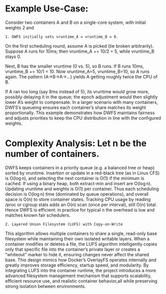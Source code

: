 # Example Use-Case: 

Consider two containers A and B on a single-core system, with initial weights 2 and 

`1. DWFS initially sets vruntime_A = vruntime_B = 0.`

On the first scheduling round, assume A is picked (tie broken arbitrarily). Suppose A runs for 10ms; then vruntime_A += 10/2 = 5, while vruntime_B stays 0. 

Next, B has the smaller vruntime (0 vs. 5), so B runs. If B runs 10ms, vruntime_B += 10/1 = 10. Now vruntime_A=5, vruntime_B=10, so A runs again. The pattern (A→B→A→…) yields A getting roughly twice the CPU of B. 

If A ran too long (say 8ms instead of 5), its vruntime would grow more, possibly delaying it in the queue; the epoch adjustment would then slightly lower A’s weight to compensate. In a larger scenario with many containers, DWFS’s queueing ensures each container’s share matches its weight proportionally. This example demonstrates how DWFS maintains fairness and adjusts priorities to keep the CPU distribution in line with the configured weights.

# Complexity Analysis: Let n be the number of containers. 

DWFS keeps containers in a priority queue (e.g. a balanced tree or heap) sorted by vruntime. Insertion or update in a red-black tree (as in Linux CFS) is O(log n), and selecting the next container is O(1) if the minimum is cached. If using a binary heap, both extract-min and insert are O(log n). Updating vruntime and weights is O(1) per container. Thus each scheduling decision is O(log n) time (dominated by queue operations), and overall space is O(n) to store container states. Tracking CPU usage by reading /proc or cgroup stats adds an O(n) scan (once per interval), still O(n) total. Hence DWFS is efficient: in practice for typical n the overhead is low and matches known fair schedulers. 


`2. Layered Union Filesystem (LUFS) with Copy-on-Write`

This algorithm allows multiple containers to share a single, read-only base filesystem while maintaining their own isolated writable layers. When a container modifies or deletes a file, the LUFS algorithm intelligently copies only that specific file into the container’s private layer or creates a “whiteout” marker to hide it, ensuring changes never affect the shared base. This design mimics how Docker’s OverlayFS operates internally and greatly improves storage efficiency, startup speed, and modularity. By integrating LUFS into the container runtime, the project introduces a more advanced filesystem management mechanism that supports scalability, efficient resource use, and realistic container behavior,all while preserving strong isolation between environments.
